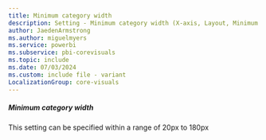```yaml
---
title: Minimum category width
description: Setting - Minimum category width (X-axis, Layout, Minimum category width)
author: JaedenArmstrong
ms.author: miguelmyers
ms.service: powerbi
ms.subservice: pbi-corevisuals
ms.topic: include
ms.date: 07/03/2024
ms.custom: include file - variant
LocalizationGroup: core-visuals
---
```

##### Minimum category width

This setting can be specified within a range of 20px to 180px
